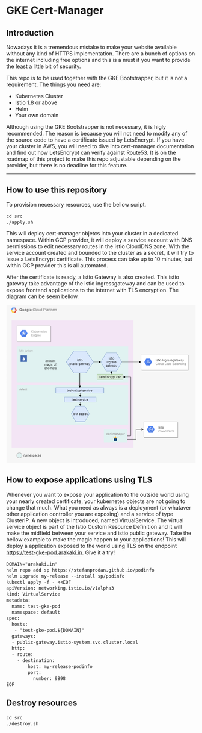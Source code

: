 # GKE Cert-Manager

Introduction
---

Nowadays it is a tremendous mistake to make your website available without 
any kind of HTTPS implementation. There are a bunch of options on the internet 
including free options and this is a must if you want to provide the least
a little bit of security. 

This repo is to be used together with the GKE Bootstrapper, but it is not a 
requirement. The things you need are:

   - Kubernetes Cluster
   - Istio 1.8 or above
   - Helm
   - Your own domain

Although using the GKE Bootstrapper is not necessary, it is higly recommended. 
The reason is because you will not need to modify any of the source code to have 
a certificate issued by LetsEncrypt. If you have your cluster in AWS, you will 
need to dive into cert-manager documentation and find out how LetsEncrypt can 
verify against Route53. It is on the roadmap of this project to make this repo 
adjustable depending on the provider, but there is no deadline for this feature.

---

## How to use this repository

To provision necessary resources, use the bellow script.

```
cd src
./apply.sh
```

This will deploy cert-manager objetcs into your cluster in a dedicated namespace. 
Within GCP provider, it will deploy a service account with DNS permissions to edit 
necessary routes in the istio CloudDNS zone. With the service account created and 
bounded to the cluster as a secret, it will try to issue a LetsEncrypt certificate. 
This process can take up to 10 minutes, but within GCP provider this is all automated. 

After the certificate is ready, a Istio Gateway is also created. This istio gateway 
take advantage of the istio ingressgateway and can be used to expose frontend applications 
to the internet with TLS encryption. The diagram can be seem bellow.  

![GKE Istio + certmanager](./src/tmp/gke-cert-manager.png)

## How to expose applications using TLS

Whenever you want to expose your application to the outside world using your nearly 
created certificate, your kubernetes objects are not going to change that much. What you 
need as always is a deployment (or whataver other application controller you are exposing) 
and a service of type ClusterIP. A new object is introduced, named VirtualService. The 
virtual service object is part of the Istio Custom Resource Definition and it will make 
the midfield between your service and istio public gateway. Take the bellow example to 
make the magic happen to your applications! This will deploy a application exposed to the 
world using TLS on the endpoint https://test-gke-pod.arakaki.in. Give it a try!

```
DOMAIN="arakaki.in"
helm repo add sp https://stefanprodan.github.io/podinfo
helm upgrade my-release --install sp/podinfo 
kubectl apply -f - <<EOF
apiVersion: networking.istio.io/v1alpha3
kind: VirtualService
metadata:
  name: test-gke-pod
  namespace: default
spec:
  hosts:
   - "test-gke-pod.${DOMAIN}"
  gateways:
  - public-gateway.istio-system.svc.cluster.local
  http:
  - route:
    - destination:
        host: my-release-podinfo
        port:
          number: 9898
EOF
```
## Destroy resources

```
cd src
./destroy.sh
```